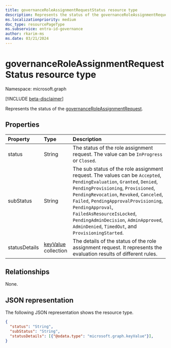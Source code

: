 ```yaml
---
title: governanceRoleAssignmentRequestStatus resource type
description: Represents the status of the governanceRoleAssignmentRequest.
ms.localizationpriority: medium
doc_type: resourcePageType
ms.subservice: entra-id-governance
author: rkarim-ms
ms.date: 03/21/2024
---
```


# governanceRoleAssignmentRequestStatus resource type

Namespace: microsoft.graph

[!INCLUDE [beta-disclaimer](../../includes/beta-disclaimer.md)]

Represents the status of the [governanceRoleAssignmentRequest](../resources/governanceroleassignmentrequest.md).

## Properties

| Property      | Type                                            | Description                                                                                                                                                                                                                                                                                                                                                                                     |
| :------------ | :---------------------------------------------- | :---------------------------------------------------------------------------------------------------------------------------------------------------------------------------------------------------------------------------------------------------------------------------------------------------------------------------------------------------------------------------------------------- |
| status        | String                                          | The status of the role assignment request. The value can be `InProgress` or `Closed`.                                                                                                                                                                                                                                                                                                           |
| subStatus     | String                                          | The sub status of the role assignment request. The values can be `Accepted`, `PendingEvaluation`, `Granted`, `Denied`, `PendingProvisioning`, `Provisioned`, `PendingRevocation`, `Revoked`, `Canceled`, `Failed`, `PendingApprovalProvisioning`, `PendingApproval`, `FailedAsResourceIsLocked`, `PendingAdminDecision`, `AdminApproved`, `AdminDenied`, `TimedOut`, and `ProvisioningStarted`. |
| statusDetails | [keyValue](../resources/keyvalue.md) collection | The details of the status of the role assignment request. It represents the evaluation results of different rules.                                                                                                                                                                                                                                                                              |

## Relationships
None.

## JSON representation

The following JSON representation shows the resource type.

<!-- {
  "blockType": "resource",
  "@odata.type": "microsoft.graph.governanceRoleAssignmentRequestStatus"
}-->

```json
{
  "status": "String",
  "subStatus": "String",
  "statusDetails": [{"@odata.type": "microsoft.graph.keyValue"}],
}

```

<!-- uuid: 8fcb5dbc-d5aa-4681-8e31-b001d5168d79
2015-10-25 14:57:30 UTC -->

<!--
{
  "type": "#page.annotation",
  "description": "governanceRoleAssignmentRequestStatus",
  "keywords": "",
  "section": "documentation",
  "tocPath": "",
  "suppressions": []
}
-->
